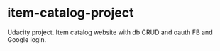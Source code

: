 # item-catalog-project
Udacity project.  Item catalog website with db CRUD and oauth FB and Google login.
